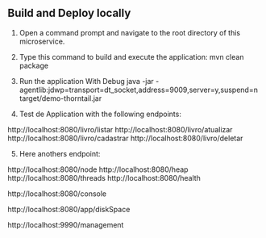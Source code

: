 
Build and Deploy locally
-----------------------------

1. Open a command prompt and navigate to the root directory of this microservice.
2. Type this command to build and execute the application:
mvn clean package
3. Run the application With Debug 
java -jar -agentlib:jdwp=transport=dt_socket,address=9009,server=y,suspend=n target/demo-thorntail.jar


4. Test de Application with the following endpoints:

http://localhost:8080/livro/listar
http://localhost:8080/livro/atualizar
http://localhost:8080/livro/cadastrar
http://localhost:8080/livro/deletar

5. Here anothers endpoint:

http://localhost:8080/node
http://localhost:8080/heap
http://localhost:8080/threads
http://localhost:8080/health

http://localhost:8080/console

http://localhost:8080/app/diskSpace

http://localhost:9990/management

